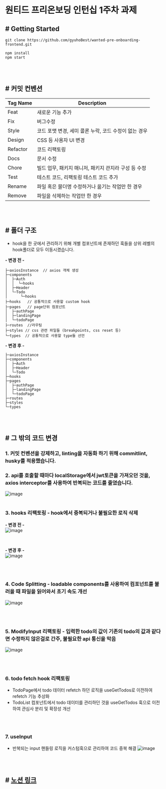 # 원티드 프리온보딩 인턴십 1주차 과제

## # Getting Started

```
git clone https://github.com/gyuhoBest/wanted-pre-onboarding-frontend.git

npm install
npm start
```

<br><br>

## # 커밋 컨벤션

| Tag Name | Description                                           |
| -------- | ----------------------------------------------------- |
| Feat     | 새로운 기능 추가                                      |
| Fix      | 버그수정                                              |
| Style    | 코드 포맷 변경, 세미 콜론 누락, 코드 수정이 없는 경우 |
| Design   | CSS 등 사용자 UI 변경                                 |
| Refactor | 코드 리팩토링                                         |
| Docs     | 문서 수정                                             |
| Chore    | 빌드 업무, 패키지 매니저, 패키지 관지라 구성 등 수정  |
| Test     | 테스트 코드, 리팩토링 테스트 코드 추가                |
| Rename   | 파일 혹은 몰더명 수정하거나 옮기는 작업만 한 경우     |
| Remove   | 파일을 삭제하는 작업만 한 경우                        |

<br><br>

## # 폴더 구조

- hook을 한 곳에서 관리하기 위해 개별 컴포넌트에 존재하던 훅들을 상위 레벨의 hook폴더로 모두 이동시켰습니다.<br>

**- 변경 전 -**

```
├─axiosInstance  // axios 객체 생성
├─components
│  ├─Auth
│  │  └─hooks
│  ├─Header
│  └─Todo
│      └─hooks
├─hooks   // 공통적으로 사용할 custom hook
├─pages   // page단위 컴포넌트
│  ├─authPage
│  ├─landingPage
│  └─todoPage
├─routes  //라우팅
├─styles // css 관련 파일들 (breakpoints, css reset 등)
└─types  // 공통적으로 사용할 type들 선언

```

**- 변경 후 -**

```
├─axiosInstance
├─components
│  ├─Auth
│  ├─Header
│  └─Todo
├─hooks
├─pages
│  ├─authPage
│  ├─landingPage
│  └─todoPage
├─routes
├─styles
└─types
```
<br><br>

## # 그 밖의 코드 변경

### 1. 커밋 컨벤션을 강제하고, linting을 자동화 하기 위해 commitlint, husky를 적용했습니다.

### 2. api를 호출할 때마다 localStorage에서 jwt토큰을 가져오던 것을, axios interceptor를 사용하여 반복되는 코드를 줄였습니다.

![image](https://github.com/pre-onboarding-11th-5/pre-onboarding-11th-1-5/assets/68717963/70afd56f-5a1e-4b14-b332-8bb6fe75a208)
<br><br>

### 3. hooks 리팩토링 - hook에서 중복되거나 불필요한 로직 삭제
**- 변경 전 -** <br>
![image](https://github.com/pre-onboarding-11th-5/pre-onboarding-11th-1-5/assets/68717963/4fff8df3-170c-4966-b2cb-fd54b851270c)

<br>

**- 변경 후 -** <br>
![image](https://github.com/pre-onboarding-11th-5/pre-onboarding-11th-1-5/assets/68717963/ecd4c160-697c-4857-b58b-98a549b5878e)

<br><br>

### 4. Code Splitting - loadable components를 사용하여 컴포넌트를 불러올 때 파일을 읽어와서 초기 속도 개선
![image](https://github.com/pre-onboarding-11th-5/pre-onboarding-11th-1-5/assets/68717963/34bff68f-2c56-4bbe-9061-557c9cdfe0f1)

<br><br>

### 5. ModifyInput 리팩토링 - 입력한 todo의 값이 기존의 todo의 값과 같다면 수정하지 않은걸로 간주, 불필요한 api 통신을 막음
![image](https://github.com/pre-onboarding-11th-5/pre-onboarding-11th-1-5/assets/68717963/5e30fc88-04ef-4698-98fe-a7f12280ece0)

<br><br>

### 6. todo fetch hook 리팩토링
- TodoPage에서 todo 데이터 refetch 하던 로직을 useGetTodos로 이전하여 refetch 기능 추상화
- TodoList 컴포넌트에서 todo 데이터를 관리하던 것을 useGetTodos 훅으로 이전하여 관심사 분리 및 확장성 개선

<br><br>

### 7. useInput
- 반복되는 input 핸들링 로직을 커스텀훅으로 관리하여 코드 중복 해결
![image](https://github.com/pre-onboarding-11th-5/pre-onboarding-11th-1-5/assets/68717963/9afb9d74-f53c-4595-986a-a92cfc734407)

<br><br>

## # [노션 링크](https://lean-mahogany-686.notion.site/1-34fe7482542d4185973b2335e4b88f49)